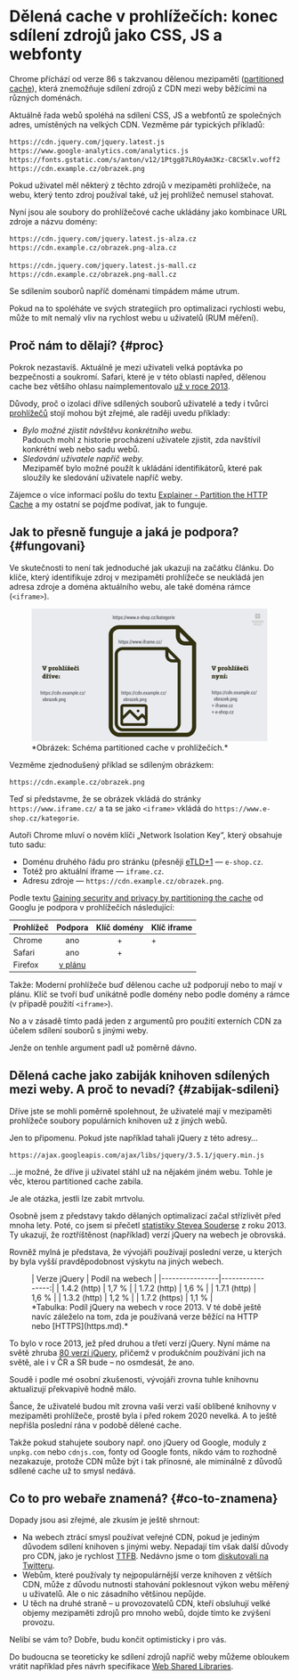 # Dělená cache v prohlížečích: konec sdílení zdrojů jako CSS, JS a webfonty

Chrome příchází od verze 86 s takzvanou dělenou mezipamětí ([partitioned cache](https://www.stefanjudis.com/notes/say-goodbye-to-resource-caching-across-sites-and-domains/)), která znemožňuje sdílení zdrojů z CDN mezi weby běžícími na různých doménách.

Aktuálně řada webů spoléhá na sdílení CSS, JS a webfontů ze společných adres, umístěných na velkých CDN. Vezměme pár typických příkladů:

```text
https://cdn.jquery.com/jquery.latest.js
https://www.google-analytics.com/analytics.js
https://fonts.gstatic.com/s/anton/v12/1Ptgg87LROyAm3Kz-C8CSKlv.woff2
https://cdn.example.cz/obrazek.png
```

Pokud uživatel měl některý z těchto zdrojů v mezipaměti prohlížeče, na webu, který tento zdroj používal také, už jej prohlížeč nemusel stahovat.

Nyní jsou ale soubory do prohlížečové cache ukládány jako kombinace URL zdroje a názvu domény:

```text
https://cdn.jquery.com/jquery.latest.js-alza.cz
https://cdn.example.cz/obrazek.png-alza.cz

https://cdn.jquery.com/jquery.latest.js-mall.cz
https://cdn.example.cz/obrazek.png-mall.cz
```

Se sdílením souborů napříč doménami tímpádem máme utrum.

Pokud na to spoléháte ve svých strategiích pro optimalizaci rychlosti webu, může to mít nemalý vliv na rychlost webu u uživatelů (RUM měření).

## Proč nám to dělají? {#proc}

Pokrok nezastavíš. Aktuálně je mezi uživateli velká poptávka po bezpečnosti a soukromí. Safari, které je v této oblasti napřed, dělenou cache bez většího ohlasu naimplementovalo [už v roce 2013](https://bugs.webkit.org/show_bug.cgi?id=110269).

Důvody, proč o izolaci dříve sdílených souborů uživatelé a tedy i tvůrci [prohlížečů](prohlizece.md) stojí mohou být zřejmé, ale raději uvedu příklady:

- _Bylo možné zjistit návštěvu konkrétního webu._  
Padouch mohl z historie procházení uživatele zjistit, zda navštívil konkrétní web nebo sadu webů.
- _Sledování uživatele napříč weby._  
Mezipaměť bylo možné použít k ukládání identifikátorů, které pak sloužily ke sledování uživatele napříč weby.

Zájemce o více informací pošlu do textu [Explainer - Partition the HTTP Cache](https://github.com/shivanigithub/http-cache-partitioning) a my ostatní se pojďme podívat, jak to funguje.

## Jak to přesně funguje a jaká je podpora? {#fungovani}

Ve skutečnosti to není tak jednoduché jak ukazuji na začátku článku. Do klíče, který identifikuje zdroj v mezipaměti prohlížeče se neukládá jen adresa zdroje a doména aktuálního webu, ale také doména rámce (`<iframe>`).

<figure>
<img src="../dist/images/original/partitioned-cache.png" alt="Schéma partitioned cache v prohlížečích.">
<figcaption markdown="1">
*Obrázek: Schéma partitioned cache v prohlížečích.*
</figcaption>
</figure>

Vezměme zjednodušený příklad se sdíleným obrázkem:

```text
https://cdn.example.cz/obrazek.png
```

Teď si představme, že se obrázek vkládá do stránky `https://www.iframe.cz/` a ta se jako `<iframe>` vkládá do `https://www.e-shop.cz/kategorie`.

Autoři Chrome mluví o novém klíči „Network Isolation Key“, který obsahuje tuto sadu:

- Doménu druhého řádu pro stránku (přesněji [eTLD+1](https://web.dev/same-site-same-origin/) — `e-shop.cz`.
- Totéž pro aktuální iframe — `iframe.cz`.
- Adresu zdroje — `https://cdn.example.cz/obrazek.png`.

Podle textu [Gaining security and privacy by partitioning the cache](https://developers.google.com/web/updates/2020/10/http-cache-partitioning) od Googlu je podpora v prohlížečích následující:

<div class="rwd-scrollable"  markdown="1">

| Prohlížeč | Podpora | Klíč domény | Klíč iframe |
|-----------|:-------:|:-----------:|:------------|
| Chrome    | ano     |     +       |     +       |
| Safari    | ano     |     +       |             |
| Firefox   | [v plánu](https://bugzilla.mozilla.org/show_bug.cgi?id=1536058) |             |             |

</div>

Takže: Moderní prohlížeče buď dělenou cache už podporují nebo to mají v plánu. Klíč se tvoří buď unikátně podle domény nebo podle domény a rámce (v případě použití `<iframe>`).

No a v zásadě tímto padá jeden z argumentů pro použití externích CDN za účelem sdílení souborů s jinými weby.

Jenže on tenhle argument padl už poměrně dávno.

## Dělená cache jako zabiják knihoven sdílených mezi weby. A proč to nevadí? {#zabijak-sdileni}

Dříve jste se mohli poměrně spolehnout, že uživatelé mají v mezipaměti prohlížeče soubory populárních knihoven už z jiných webů.

Jen to připomenu. Pokud jste například tahali jQuery z této adresy…

```text
https://ajax.googleapis.com/ajax/libs/jquery/3.5.1/jquery.min.js
```

…je možné, že dříve ji uživatel stáhl už na nějakém jiném webu. Tohle je věc, kterou partitioned cache zabila.

Je ale otázka, jestli lze zabít mrtvolu.

Osobně jsem z představy takdo dělaných optimalizací začal střízlivět před mnoha lety. Poté, co jsem si přečetl [statistiky Stevea Souderse](https://www.stevesouders.com/blog/2013/03/18/http-archive-jquery/) z roku 2013. Ty ukazují, že roztříštěnost (například) verzí jQuery na webech je obrovská. 

Rovněž mylná je představa, že vývojáři používají poslední verze, u kterých by byla vyšší pravděpodobnost výskytu na jiných webech.

<figure class="f-6" markdown="1">
| Verze jQuery   | Podíl na webech  |
|----------------|-----------------:|
| 1.4.2 (http)   | 1,7 % |
| 1.7.2 (http)   | 1,6 % |
| 1.7.1 (http)   | 1,6 % |
| 1.3.2 (http)   | 1,2 % |
| 1.7.2 (https)  | 1,1 % |
<figcaption markdown="1">
*Tabulka: Podíl jQuery na webech v roce 2013. V té době ještě navíc záleželo na tom, zda je používaná verze běžící na HTTP nebo [HTTPS](https.md).*
</figcaption>
</figure>

To bylo v roce 2013, jež před druhou a třetí verzí jQuery. Nyní máme na světě zhruba [80 verzí jQuery](https://code.jquery.com/jquery/), přičemž v produkčním používání jich na světě, ale i v ČR a SR bude – no osmdesát, že ano.

Soudě i podle mé osobní zkušenosti, vývojáři zrovna tuhle knihovnu  aktualizují překvapivě hodně málo.

Šance, že uživatelé budou mít zrovna vaši verzi vaší oblíbené knihovny v mezipaměti prohlížeče, prostě byla i před rokem 2020 nevelká. A to ještě nepřišla poslední rána v podobě dělené cache.

Takže pokud stahujete soubory např. ono jQuery od Google, moduly z `unpkg.com` nebo `cdnjs.com`, fonty od Google fonts, nikdo vám to rozhodně nezakazuje, protože CDN může být i tak přínosné, ale miminálně z důvodů sdílené cache už to smysl nedává.

## Co to pro webaře znamená? {#co-to-znamena}

Dopady jsou asi zřejmé, ale zkusím je ještě shrnout:

- Na webech ztrácí smysl používat veřejné CDN, pokud je jediným důvodem sdílení knihoven s jinými weby. Nepadají tím však další důvody pro CDN, jako je rychlost [TTFB](ttfb.md). Nedávno jsme o tom [diskutovali na Twitteru](https://twitter.com/machal/status/1320633765719384064).
- Webům, které používaly ty nejpopulárnější verze knihoven z větších CDN, může z důvodu nutnosti stahování poklesnout výkon webu měřený u uživatelů. Ale o nic zásadního většinou nepůjde.
- U těch na druhé straně – u provozovatelů CDN, kteří obsluhují velké objemy mezipaměti zdrojů pro mnoho webů, dojde tímto ke zvýšení provozu.

Nelíbí se vám to? Dobře, budu končit optimisticky i pro vás. 

Do budoucna se teoreticky ke sdílení zdrojů napříč weby můžeme obloukem vrátit například přes návrh specifikace [Web Shared Libraries](https://www.youtube.com/watch?v=cBY3ZcHifXw).
